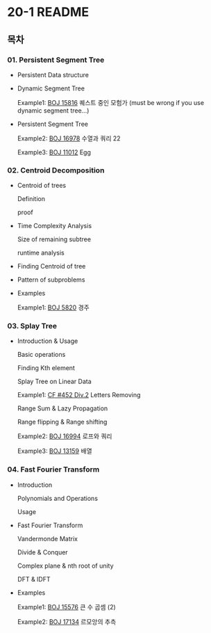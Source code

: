 # 20-1 README

## 목차

### 01. Persistent Segment Tree

- Persistent Data structure
- Dynamic Segment Tree

    Example1: [BOJ 15816](https://www.acmicpc.net/problem/15816) 퀘스트 중인 모험가 (must be wrong if you use dynamic segment tree...)

- Persistent Segment Tree

    Example2: [BOJ 16978](https://www.acmicpc.net/problem/16978) 수열과 쿼리 22

    Example3: [BOJ 11012](https://www.acmicpc.net/problem/11012) Egg

### 02. Centroid Decomposition

- Centroid of trees

    Definition

    proof

- Time Complexity Analysis

    Size of remaining subtree

    runtime analysis

- Finding Centroid of tree
- Pattern of subproblems
- Examples

    Example1: [BOJ 5820](https://www.acmicpc.net/problem/5820) 경주

### 03. Splay Tree

- Introduction & Usage

    Basic operations

    Finding Kth element

    Splay Tree on Linear Data

    Example1: [CF #452 Div.2](https://codeforces.com/contest/899/problem/F) Letters Removing

    Range Sum & Lazy Propagation

    Range flipping & Range shifting

    Example2: [BOJ 16994](https://www.acmicpc.net/problem/16994) 로프와 쿼리

    Example3: [BOJ 13159](https://www.acmicpc.net/problem/13159) 배열

### 04. Fast Fourier Transform

- Introduction

    Polynomials and Operations

    Usage

- Fast Fourier Transform

    Vandermonde Matrix

    Divide & Conquer

    Complex plane & nth root of unity

    DFT & IDFT

- Examples

    Example1: [BOJ 15576](https://www.acmicpc.net/problem/15576) 큰 수 곱셈 (2)

    Example2: [BOJ 17134](https://www.acmicpc.net/problem/17134) 르모앙의 추측